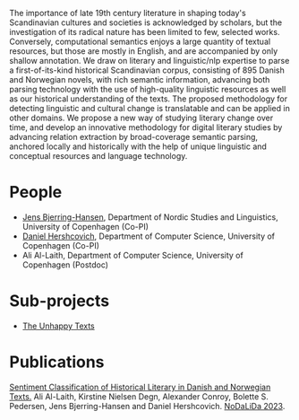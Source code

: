 The importance of late 19th century literature in shaping today's Scandinavian cultures and
societies is acknowledged by scholars, but the investigation of its radical nature has been limited to
few, selected works. Conversely, computational semantics
enjoys a large quantity of textual resources, but those are mostly in English, and are accompanied
by only shallow annotation. We draw on literary and linguistic/nlp expertise to parse a
first-of-its-kind historical Scandinavian corpus, consisting of 895 Danish and Norwegian novels, with
rich semantic information, advancing both parsing technology with the use of high-quality linguistic
resources as well as our historical understanding of the texts. The proposed methodology for
detecting linguistic and cultural change is translatable and can be applied in other domains.
We propose a new way of studying literary change over time, and develop an
innovative methodology for digital literary studies by advancing relation extraction by broad-coverage semantic parsing,
anchored locally and historically with the help of unique linguistic and conceptual resources and language technology.

# People
- [Jens Bjerring-Hansen](https://nors.ku.dk/english/research/projects/measuring-modernity/?pure=da/persons/195540), Department of Nordic Studies and Linguistics, University of Copenhagen (Co-PI)
- [Daniel Hershcovich](https://danielhers.github.io/), Department of Computer Science, University of Copenhagen (Co-PI)
- Ali Al-Laith, Department of Computer Science, University of Copenhagen (Postdoc)

# Sub-projects
- [The Unhappy Texts](https://github.com/mime-memo/unhappy)

# Publications
[Sentiment Classification of Historical Literary in Danish and Norwegian Texts.](https://openreview.net/pdf?id=dszKbb2GH3) Ali Al-Laith, Kirstine Nielsen Degn, Alexander Conroy, Bolette S. Pedersen, Jens Bjerring-Hansen and Daniel Hershcovich. [NoDaLiDa 2023](nodalida2023.fo).

